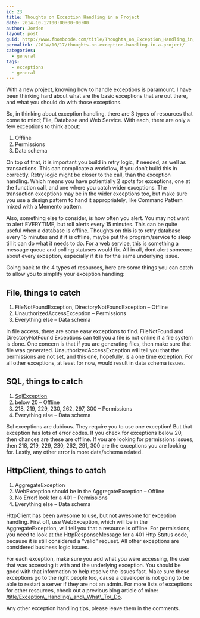 ```yaml
---
id: 23
title: Thoughts on Exception Handling in a Project
date: 2014-10-17T00:00:00+00:00
author: Jorden
layout: post
guid: http://www.fbombcode.com/title/Thoughts_on_Exception_Handling_in_a_Project
permalink: /2014/10/17/thoughts-on-exception-handling-in-a-project/
categories:
  - general
tags:
  - exceptions
  - general
---
```

 <p> With a new project, knowing how to handle exceptions is paramount. I have been thinking hard about what are the basic exceptions that are out there, and what you should do with those exceptions. </p> <p> So, in thinking about exception handling, there are 3 types of resources that come to mind; File, Database and Web Service. With each, there are only a few exceptions to think about: </p> <ol> <li>Offline</li> <li>Permissions</li> <li>Data schema</li> </ol> <p> On top of that, it is important you build in retry logic, if needed, as well as transactions. This can complicate a workflow, if you don&#8217;t build this in correctly. Retry logic might be closer to the call, than the exception handling. Which means you have potientially 2 spots for exceptions, one at the function call, and one where you catch wider exceptions. The transaction exceptions may be in the wider exceptions too, but make sure you use a design pattern to hand it appropriately, like Command Pattern mixed with a Memento pattern. </p> <p> Also, something else to consider, is how often you alert. You may not want to alert EVERYTIME, but roll alerts every 15 minutes. This can be quite useful when a database is offline. Thoughts on this is to retry database every 15 minutes and if it is offline, maybe put the program/service to sleep till it can do what it needs to do. For a web service, this is something a message queue and polling statuses would fix. All in all, dont alert someone about every exception, especially if it is for the same underlying issue. </p> <p> Going back to the 4 types of resources, here are some things you can catch to allow you to simplify your exception handling: </p> <h2> File, things to catch </h2> <ol> <li>FileNotFoundException, DirectoryNotFoundException &#8211; Offline</li> <li>UnauthorizedAccessException &#8211; Permissions</li> <li>Everything else &#8211; Data schema</li> </ol> <p> In file access, there are some easy exceptions to find. FileNotFound and DirectoryNotFound Exceptions can tell you a file is not online if a file system is done. One concern is that if you are generating files, then make sure that file was generated. UnauthorizedAccessException will tell you that the permissions are not set, and this one, hopefully, is a one time exception. For all other exceptions, at least for now, would result in data schema issues. </p> <h2> SQL, things to catch </h2> <ol> <li><a href="http://msdn.microsoft.com/en-us/library/cc645603.aspx">SqlException</a></li> <li>below 20 &#8211; Offline</li> <li>218, 219, 229, 230, 262, 297, 300 &#8211; Permissions</li> <li>Everything else &#8211; Data schema</li> </ol> <p> Sql exceptions are dubious. They require you to use one exception! But that exception has lots of error codes. If you check for exceptions below 20, then chances are these are offline. If you are looking for permissions issues, then 218, 219, 229, 230, 262, 291, 300 are the exceptions you are looking for. Lastly, any other error is more data/schema related. </p> <h2> HttpClient, things to catch </h2> <ol> <li>AggregateException</li> <li>WebException should be in the AggregateException &#8211; Offline</li> <li>No Error! look for a 401 &#8211; Permissions</li> <li>Everything else &#8211; Data schema</li> </ol> <p> HttpClient has been awesome to use, but not awesome for exception handling. First off, use WebException, which will be in the AggregateException, will tell you that a resource is offline. For permissions, you need to look at the HttpResponseMessage for a 401 Http Status code, because it is still considered a &#8220;valid&#8221; request. All other exceptions are considered business logic issues. </p> <p> For each exception, make sure you add what you were accessing, the user that was accessing it with and the underlying exception. You should be good with that information to help resolve the issues fast. Make sure these exceptions go to the right people too, cause a developer is not going to be able to restart a server if they are not an admin. For more lists of exceptions for other resources, check out a previous blog article of mine: <a href="/title/Exception\_Handling\_and\_What\_To\_Do">/title/Exception\_Handling\_and\_What\_To\_Do</a>. </p> <p>Any other exception handling tips, please leave them in the comments.</p>